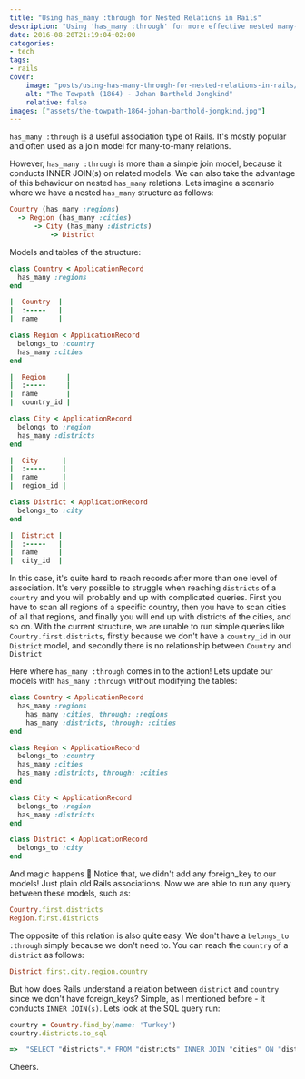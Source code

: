 ```yaml
---
title: "Using has_many :through for Nested Relations in Rails"
description: "Using 'has_many :through' for more effective nested many-to-many relations in Rails."
date: 2016-08-20T21:19:04+02:00
categories:
- tech
tags:
- rails
cover:
    image: "posts/using-has-many-through-for-nested-relations-in-rails/assets/the-towpath-1864-johan-barthold-jongkind.jpg"
    alt: "The Towpath (1864) - Johan Barthold Jongkind"
    relative: false
images: ["assets/the-towpath-1864-johan-barthold-jongkind.jpg"]
---
```


`has_many :through` is a useful association type of Rails. It's mostly popular and often used as a join model for
many-to-many relations.

However, `has_many :through` is more than a simple join model, because it conducts INNER JOIN(s) on related models. We
can also take the advantage of this behaviour on nested `has_many` relations. Lets imagine a scenario where we have a
nested `has_many` structure as follows:

```ruby
Country (has_many :regions)
  -> Region (has_many :cities)
      -> City (has_many :districts)
          -> District
```

Models and tables of the structure:

```ruby
class Country < ApplicationRecord
  has_many :regions
end

|  Country  |
|  :-----   |
|  name     |
```

```ruby
class Region < ApplicationRecord
  belongs_to :country
  has_many :cities
end

|  Region     |
|  :-----     |
|  name       |
|  country_id |
```

```ruby
class City < ApplicationRecord
  belongs_to :region
  has_many :districts
end

|  City      |
|  :-----    |
|  name      |
|  region_id |
```

```ruby
class District < ApplicationRecord
  belongs_to :city
end

|  District |
|  :-----   |
|  name     |
|  city_id  |
```

In this case, it's quite hard to reach records after more than one level of association. It's very possible to struggle
when reaching `districts` of a `country` and you will probably end up with complicated queries. First you have to scan
all regions of a specific country, then you have to scan cities of all that regions, and finally you will end up with
districts of the cities, and so on. With the current structure, we are unable to run simple queries like
`Country.first.districts`, firstly because we don't have a `country_id` in our `District` model, and secondly there is
no relationship between `Country` and `District`

Here where `has_many :through` comes in to the action! Lets update our models with `has_many :through` without
modifying the tables:

```ruby
class Country < ApplicationRecord
  has_many :regions
    has_many :cities, through: :regions
    has_many :districts, through: :cities
end
```

```ruby
class Region < ApplicationRecord
  belongs_to :country
  has_many :cities
  has_many :districts, through: :cities
end
```

```ruby
class City < ApplicationRecord
  belongs_to :region
  has_many :districts
end
```

```ruby
class District < ApplicationRecord
  belongs_to :city
end
```

And magic happens :tada: Notice that, we didn't add any foreign_key to our models! Just plain old Rails associations.
Now we are able to run any query between these models, such as:

```ruby
Country.first.districts
Region.first.districts
```

The opposite of this relation is also quite easy. We don't have a `belongs_to :through` simply because we don't need to.
You can reach the `country` of a `district` as follows:

```ruby
District.first.city.region.country
```

But how does Rails understand a relation between `district` and `country` since we don't have foreign_keys? Simple, as
I mentioned before - it conducts `INNER JOIN(s)`. Lets look at the SQL query run:

```ruby
country = Country.find_by(name: 'Turkey')
country.districts.to_sql

=>  "SELECT "districts".* FROM "districts" INNER JOIN "cities" ON "districts"."city_id" = "cities"."id" INNER JOIN "regions" ON "cities"."region_id" = "regions"."id" WHERE "regions"."country_id" = 209"
```

Cheers.
